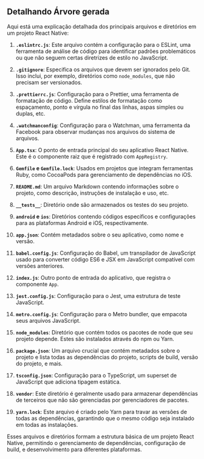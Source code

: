 ## Detalhando Árvore gerada

Aqui está uma explicação detalhada dos principais arquivos e diretórios em um projeto React Native:

1. **`.eslintrc.js`**: Este arquivo contém a configuração para o ESLint, uma ferramenta de análise de código para identificar padrões problemáticos ou que não seguem certas diretrizes de estilo no JavaScript.

2. **`.gitignore`**: Especifica os arquivos que devem ser ignorados pelo Git. Isso inclui, por exemplo, diretórios como `node_modules`, que não precisam ser versionados.

3. **`.prettierrc.js`**: Configuração para o Prettier, uma ferramenta de formatação de código. Define estilos de formatação como espaçamento, ponto e vírgula no final das linhas, aspas simples ou duplas, etc.

4. **`.watchmanconfig`**: Configuração para o Watchman, uma ferramenta da Facebook para observar mudanças nos arquivos do sistema de arquivos.

5. **`App.tsx`**: O ponto de entrada principal do seu aplicativo React Native. Este é o componente raiz que é registrado com `AppRegistry`.

6. **`Gemfile` e `Gemfile.lock`**: Usados em projetos que integram ferramentas Ruby, como CocoaPods para gerenciamento de dependências no iOS.

7. **`README.md`**: Um arquivo Markdown contendo informações sobre o projeto, como descrição, instruções de instalação e uso, etc.

8. **`__tests__`**: Diretório onde são armazenados os testes do seu projeto.

9. **`android` e `ios`**: Diretórios contendo códigos específicos e configurações para as plataformas Android e iOS, respectivamente.

10. **`app.json`**: Contém metadados sobre o seu aplicativo, como nome e versão.

11. **`babel.config.js`**: Configuração do Babel, um transpilador de JavaScript usado para converter código ES6 e JSX em JavaScript compatível com versões anteriores.

12. **`index.js`**: Outro ponto de entrada do aplicativo, que registra o componente `App`.

13. **`jest.config.js`**: Configuração para o Jest, uma estrutura de teste JavaScript.

14. **`metro.config.js`**: Configuração para o Metro bundler, que empacota seus arquivos JavaScript.

15. **`node_modules`**: Diretório que contém todos os pacotes de node que seu projeto depende. Estes são instalados através do npm ou Yarn.

16. **`package.json`**: Um arquivo crucial que contém metadados sobre o projeto e lista todas as dependências do projeto, scripts de build, versão do projeto, e mais.

17. **`tsconfig.json`**: Configuração para o TypeScript, um superset de JavaScript que adiciona tipagem estática.

18. **`vendor`**: Este diretório é geralmente usado para armazenar dependências de terceiros que não são gerenciadas por gerenciadores de pacotes.

19. **`yarn.lock`**: Este arquivo é criado pelo Yarn para travar as versões de todas as dependências, garantindo que o mesmo código seja instalado em todas as instalações.

Esses arquivos e diretórios formam a estrutura básica de um projeto React Native, permitindo o gerenciamento de dependências, configuração de build, e desenvolvimento para diferentes plataformas.